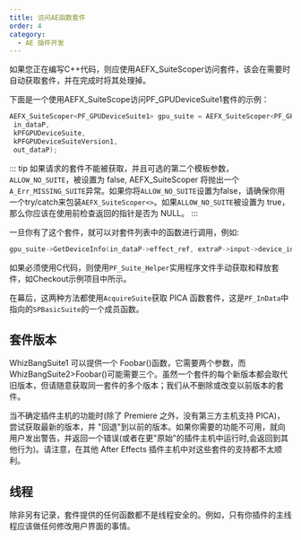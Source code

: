 ```yaml
---
title: 访问AE函数套件
order: 4
category:
  - AE 插件开发
---
```


如果您正在编写C++代码，则应使用AEFX_SuiteScoper访问套件，该会在需要时自动获取套件，并在完成时将其处理掉。

下面是一个使用AEFX_SuiteScope访问PF_GPUDeviceSuite1套件的示例：

```cpp
AEFX_SuiteScoper<PF_GPUDeviceSuite1> gpu_suite = AEFX_SuiteScoper<PF_GPUDeviceSuite1>(
 in_dataP,
 kPFGPUDeviceSuite,
 kPFGPUDeviceSuiteVersion1,
 out_dataP);
```

::: tip
如果请求的套件不能被获取，并且可选的第二个模板参数，`ALLOW_NO_SUITE`，被设置为 false, AEFX_SuiteScoper 将抛出一个`A_Err_MISSING_SUITE`异常。如果你将`ALLOW_NO_SUITE`设置为false，请确保你用一个try/catch来包装`AEFX_SuiteScoper<>`。如果`ALLOW_NO_SUITE`被设置为 true，那么你应该在使用前检查返回的指针是否为 NULL。
:::

一旦你有了这个套件，就可以对套件列表中的函数进行调用，例如:

```cpp
gpu_suite->GetDeviceInfo(in_dataP->effect_ref, extraP->input->device_index, &device_info);
```

如果必须使用C代码，则使用`PF_Suite_Helper`实用程序文件手动获取和释放套件，如Checkout示例项目中所示。

在幕后，这两种方法都使用`AcquireSuite`获取 PICA 函数套件，这是`PF_InData`中指向的`SPBasicSuite`的一个成员函数。

## 套件版本

WhizBangSuite1 可以提供一个 Foobar()函数，它需要两个参数，而 WhizBangSuite2>Foobar()可能需要三个。虽然一个套件的每个新版本都会取代旧版本，但请随意获取同一套件的多个版本；我们从不删除或改变以前版本的套件。

当不确定插件主机的功能时(除了 Premiere 之外，没有第三方主机支持 PICA)，尝试获取最新的版本，并 "回退"到以前的版本。如果你需要的功能不可用，就向用户发出警告，并返回一个错误(或者在更"原始"的插件主机中运行时,会返回到其他行为)。请注意，在其他 After Effects 插件主机中对这些套件的支持都不太顺利。

## 线程

除非另有记录，套件提供的任何函数都不是线程安全的。例如，只有你插件的主线程应该做任何修改用户界面的事情。
